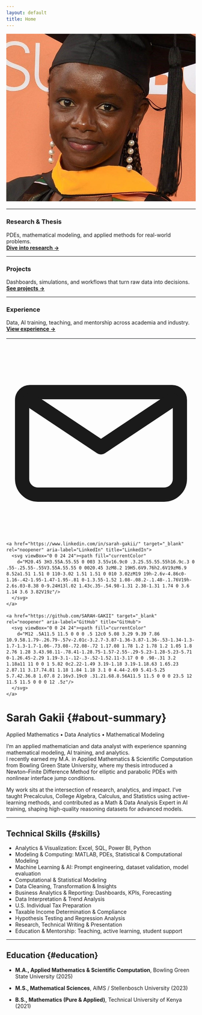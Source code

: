 ```yaml
---
layout: default
title: Home
---
```


<div class="page-shell">
  <!-- LEFT: sticky sidebar (headshot + what I do) -->
  <aside class="sidebar">
  <div class="portrait" style="margin-bottom:1rem;">
    <img src="/assets/headshot.jpg" alt="Sarah Gakii headshot" />
  </div>

  <hr style="border:none; border-top:1px solid #e5e7eb; margin:.75rem 0 1rem;">

  ### Research & Thesis
  PDEs, mathematical modeling, and applied methods for real-world problems.  
  [**Dive into research →**](/research.html)

  ---

  ### Projects  
  Dashboards, simulations, and workflows that turn raw data into decisions.  
  [**See projects →**](/projects.html)

  ---

  ### Experience  
  Data, AI training, teaching, and mentorship across academia and industry.  
  [**View experience →**](/experience.html)

  <hr style="border:none; border-top:1px solid #e5e7eb; margin:1rem 0;">

  <!-- Social icons -->
  <div class="sidebar-icons">
    <a href="mailto:sgakii@bgsu.edu" aria-label="Email" title="Email">
      <svg viewBox="0 0 24 24"><path d="M3 6h18a1 1 0 0 1 1 1v10a2 2 0 0 1-2 2H4a2 2 0 0 1-2-2V7a1 1 0 0 1 1-1z"
        fill="none" stroke="currentColor" stroke-width="1.8" stroke-linecap="round" stroke-linejoin="round"/>
      <path d="M3 7l9 6 9-6"
        fill="none" stroke="currentColor" stroke-width="1.8" stroke-linecap="round" stroke-linejoin="round"/>
      </svg>
    </a>

    <a href="https://www.linkedin.com/in/sarah-gakii/" target="_blank" rel="noopener" aria-label="LinkedIn" title="LinkedIn">
      <svg viewBox="0 0 24 24"><path fill="currentColor"
        d="M20.45 3H3.55A.55.55 0 003 3.55v16.9c0 .3.25.55.55.55h16.9c.3 0 .55-.25.55-.55V3.55A.55.55 0 0020.45 3zM8.2 19H5.6V9.76h2.6V19zM6.9 8.52a1.51 1.51 0 110-3.02 1.51 1.51 0 010 3.02zM19 19h-2.6v-4.86c0-1.16-.42-1.95-1.47-1.95-.81 0-1.3.55-1.52 1.08-.08.2-.1.48-.1.76V19h-2.6s.03-8.38 0-9.24H13l.02 1.43c.35-.54.98-1.31 2.38-1.31 1.74 0 3.6 1.14 3.6 3.82V19z"/>
      </svg>
    </a>

    <a href="https://github.com/SARAH-GAKII" target="_blank" rel="noopener" aria-label="GitHub" title="GitHub">
      <svg viewBox="0 0 24 24"><path fill="currentColor"
        d="M12 .5A11.5 11.5 0 0 0 .5 12c0 5.08 3.29 9.39 7.86 10.9.58.1.79-.26.79-.57v-2.01c-3.2.7-3.87-1.36-3.87-1.36-.53-1.34-1.3-1.7-1.3-1.7-1.06-.73.08-.72.08-.72 1.17.08 1.78 1.2 1.78 1.2 1.05 1.8 2.76 1.28 3.43.98.11-.78.41-1.28.75-1.57-2.55-.29-5.23-1.28-5.23-5.71 0-1.26.45-2.29 1.19-3.1-.12-.3-.52-1.52.11-3.17 0 0 .98-.31 3.2 1.18a11 11 0 0 1 5.82 0c2.22-1.49 3.19-1.18 3.19-1.18.63 1.65.23 2.87.11 3.17.74.81 1.18 1.84 1.18 3.1 0 4.44-2.69 5.41-5.25 5.7.42.36.8 1.07.8 2.16v3.19c0 .31.21.68.8.56A11.5 11.5 0 0 0 23.5 12 11.5 11.5 0 0 0 12 .5z"/>
      </svg>
    </a>
  </div>
</aside>

  <!-- RIGHT: main content -->
  <div class="content" markdown="1">

# <span class="accent">Sarah Gakii</span> {#about-summary}
<span class="eyebrow">Applied Mathematics • Data Analytics • Mathematical Modeling</span>

I’m an applied mathematician and data analyst with experience spanning mathematical modeling, AI training, and analytics.  
I recently earned my M.A. in Applied Mathematics & Scientific Computation from Bowling Green State University, where my thesis introduced a Newton–Finite Difference Method for elliptic and parabolic PDEs with nonlinear interface jump conditions.

My work sits at the intersection of research, analytics, and impact. I’ve taught Precalculus, College Algebra, Calculus, and Statistics using active-learning methods, and contributed as a Math & Data Analysis Expert in AI training, shaping high-quality reasoning datasets for advanced models.

---

## Technical Skills {#skills}
- Analytics & Visualization: Excel, SQL, Power BI, Python  
- Modeling & Computing: MATLAB, PDEs, Statistical & Computational Modeling  
- Machine Learning & AI: Prompt engineering, dataset validation, model evaluation   
- Computational & Statistical Modeling	
-	Data Cleaning, Transformation & Insights
-	Business Analytics & Reporting: Dashboards, KPIs, Forecasting
-	Data Interpretation & Trend Analysis
-	U.S. Individual Tax Preparation
-	Taxable Income Determination & Compliance
-	Hypothesis Testing and Regression Analysis
-	Research, Technical Writing & Presentation
-	Education & Mentorship: Teaching, active learning, student support  

---

## Education {#education}
- **M.A., Applied Mathematics & Scientific Computation**, Bowling Green State University (2025)  
- **M.S., Mathematical Sciences**, AIMS / Stellenbosch University (2023)  
- **B.S., Mathematics (Pure & Applied)**, Technical University of Kenya (2021)

  </div>
</div>
